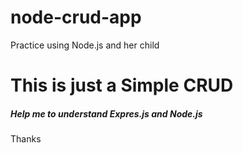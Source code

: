 # node-crud-app
Practice using Node.js and her child

<h1>This is just a Simple CRUD</h1>

<h5> Help me to understand Expres.js and Node.js </h5>

Thanks
